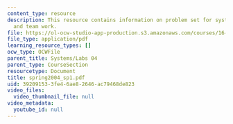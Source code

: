```yaml
---
content_type: resource
description: This resource contains information on problem set for system requirements
  and team work.
file: https://ol-ocw-studio-app-production.s3.amazonaws.com/courses/16-01-unified-engineering-i-ii-iii-iv-fall-2005-spring-2006/392091533fe46ae82646ac79468de823_spring2004_sp1.pdf
file_type: application/pdf
learning_resource_types: []
ocw_type: OCWFile
parent_title: Systems/Labs 04
parent_type: CourseSection
resourcetype: Document
title: spring2004_sp1.pdf
uid: 39209153-3fe4-6ae8-2646-ac79468de823
video_files:
  video_thumbnail_file: null
video_metadata:
  youtube_id: null
---
```

